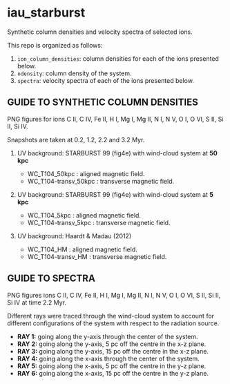 # iau_starburst
Synthetic column densities and velocity spectra of selected ions.

This repo is organized as follows:
1. `ion_column_densities`: column densities for each of the ions presented below.
2. `ndensity`: column density of the system.
3. `spectra`: velocity spectra of each of the ions presented below.

## GUIDE TO SYNTHETIC COLUMN DENSITIES
PNG figures for ions C II, C IV, Fe II, H I, Mg I, Mg II, N I, N V, O I, O VI, S II, Si II, Si IV.

Snapshots are taken at 0.2, 1.2, 2.2 and 3.2 Myr.

1. UV background: STARBURST 99 (fig4e) with wind-cloud system at **50 kpc**
   - WC_T104_50kpc : aligned magnetic field.
   - WC_T104-transv_50kpc : transverse magnetic field.

2. UV background: STARBURST 99 (fig4e) with wind-cloud system at **5 kpc**
   - WC_T104_5kpc : aligned magnetic field.
   - WC_T104-transv_5kpc : transverse magnetic field.

3. UV background: Haardt & Madau (2012)
   - WC_T104_HM : aligned magnetic field.
   - WC_T104-transv_HM : transverse magnetic field.
  
## GUIDE TO SPECTRA
PNG figures ions C II, C IV, Fe II, H I, Mg I, Mg II, N I, N V, O I, O VI, S II, Si II, Si IV at time 2.2 Myr.

Different rays were traced through the wind-cloud system to account for different configurations of the system with respect to the radiation source.

- **RAY 1:** going along the y-axis through the center of the system.
- **RAY 2:** going along the y-axis, 5 pc off the centre in the x-z plane.
- **RAY 3:** going along the y-axis, 15 pc off the centre in the x-z plane.
- **RAY 4:** going along the x-axis through the center of the system.
- **RAY 5:** going along the x-axis, 5 pc off the centre in the y-z plane.
- **RAY 6:** going along the x-axis, 15 pc off the centre in the y-z plane.
